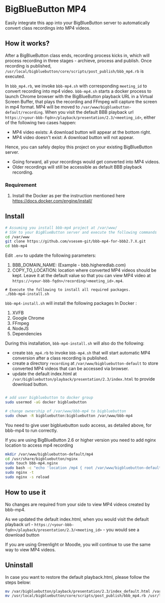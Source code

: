 # BigBlueButton MP4

Easily integrate this app into your BigBlueButton server to automatically convert class recordings into MP4 videos.

## How it works?

After a BigBlueButton class ends, recording process kicks in, which will process recording in three stages - archieve, process and publish. Once recording is published, `/usr/local/bigbluebutton/core/scripts/post_publish/bbb_mp4.rb` is executed.

In `bbb_mp4.rb`, we invoke `bbb-mp4.sh` with corresponding `meeting_id` to convert recording into mp4 video.
`bbb-mp4.sh` starts a docker process to launch Chrome browser with the BigBlueButton playback URL in a Virtual Screen Buffer, that plays the recording and FFmpeg will capture the screen in mp4 format. MP4 will be moved to `/var/www/bigbluebutton-default/recording`.
When you visit the default BBB playback url `https://<your-bbb-fqdn>/playback/presentation/2.3/<meeting_id>`, either of the following two cases happen:

- MP4 video exists: A download button will appear at the bottom right.
- MP4 video doesn't exist: A download button will not appear.

Hence, you can safely deploy this project on your existing BigBlueButton server.

- Going forward, all your recordings would get converted into MP4 videos.
- Older recordings will still be accessible as default BBB playback recording.

### Requirement

1. Install the Docker as per the instruction mentioned here https://docs.docker.com/engine/install/

## Install

```sh
# Assuming you install bbb-mp4 project at /var/www/
# SSH to your BigBlueButton server and execute the following commands
cd /var/www
git clone https://github.com/vsesem-git/bbb-mp4-for-bbb2.7.X.git
cd bbb-mp4
```

Edit `.env` to update the following parameters:

1. BBB_DOMAIN_NAME: <it will be automatically updated through bbb-mp4-install.sh> (Example - bbb.higheredlab.com)
2. COPY_TO_LOCATION: location where converted MP4 videos should be kept. Leave it at the default value so that you can view MP4 video at `https://<your-bbb-fqdn>/recording/<meeting_id>.mp4`.

```ssh
# Execute the following to install all required packages.
./bbb-mp4-install.sh
```

`bbb-mp4-install.sh` will install the following packages In Docker :

1. XVFB
2. Google Chrome
3. FFmpeg
4. NodeJS
5. Dependencies

During this installation, `bbb-mp4-install.sh` will also do the following:

- create `bbb_mp4.rb` to invoke `bbb-mp4.sh` that will start automatic MP4 conversion after a class recording is published.
- create a directory `recording` at `/var/www/bigbluebutton-default` to store converted MP4 videos that can be accessed via browser.
- update the default index.html at `/var/bigbluebutton/playback/presentation/2.3/index.html` to provide download button.

```sh

# add user bigbluebutton to docker group
sudo usermod -aG docker bigbluebutton

# change ownership of /var/www/bbb-mp4 to bigbluebutton
sudo chown -R bigbluebutton:bigbluebutton /var/www/bbb-mp4

```

You need to give user bigbluebutton sudo access, as detailed above, for bbb-mp4 to run correctly.

If you are using BigBlueButton 2.6 or higher version you need to add nginx location to access mp4 recording
```sh
mkdir /var/www/bigbluebutton-default/mp4
cd /usr/share/bigbluebutton/nginx
sudo touch bbb-mp4.nginx
sudo bash -c "echo 'location /mp4 { root /var/www/bigbluebutton-default; }' > bbb-mp4.nginx"
sudo nginx -t
sudo nginx -s reload
```

## How to use it

No changes are required from your side to view MP4 videos created by bbb-mp4.

As we updated the default index.html, when you would visit the default playback url - `https://<your-bbb-fqdn>/playback/presentation/2.3/<meeting_id>` - you would see a download button

If you are using Greenlight or Moodle, you will continue to use the same way to view MP4 videos.

## Uninstall

In case you want to restore the default playback.html, please follow the steps below:

```sh
mv /var/bigbluebutton/playback/presentation/2.3/index_default.html /var/bigbluebutton/playback/presentation/2.3/index.html
mv /usr/local/bigbluebutton/core/scripts/post_publish/bbb_mp4.rb /usr/local/bigbluebutton/core/scripts/post_publish/bbb_mp4.rb.old
```
